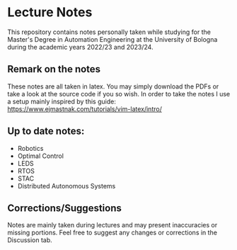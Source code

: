 # Lecture Notes
This repository contains notes personally taken while studying for the Master's Degree in Automation Engineering at the University of Bologna during the academic years 2022/23 and 2023/24. 

## Remark on the notes
These notes are all taken in latex. You may simply download the PDFs or take a look at the source code if you so wish. In order to take the notes I use a setup mainly inspired by this guide:
https://www.ejmastnak.com/tutorials/vim-latex/intro/

## Up to date notes: 
- Robotics
- Optimal Control
- LEDS
- RTOS
- STAC
- Distributed Autonomous Systems

## Corrections/Suggestions
Notes are mainly taken during lectures and may present inaccuracies or missing portions. Feel free to suggest any changes or corrections in the Discussion tab.

